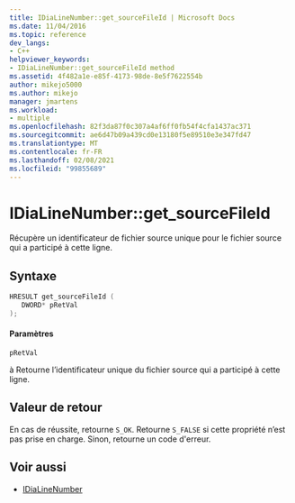 ```yaml
---
title: IDiaLineNumber::get_sourceFileId | Microsoft Docs
ms.date: 11/04/2016
ms.topic: reference
dev_langs:
- C++
helpviewer_keywords:
- IDiaLineNumber::get_sourceFileId method
ms.assetid: 4f482a1e-e85f-4173-98de-8e5f7622554b
author: mikejo5000
ms.author: mikejo
manager: jmartens
ms.workload:
- multiple
ms.openlocfilehash: 82f3da87f0c307a4af6ff0fb54f4cfa1437ac371
ms.sourcegitcommit: ae6d47b09a439cd0e13180f5e89510e3e347fd47
ms.translationtype: MT
ms.contentlocale: fr-FR
ms.lasthandoff: 02/08/2021
ms.locfileid: "99855689"
---
```

# <a name="idialinenumberget_sourcefileid"></a>IDiaLineNumber::get_sourceFileId
Récupère un identificateur de fichier source unique pour le fichier source qui a participé à cette ligne.

## <a name="syntax"></a>Syntaxe

```C++
HRESULT get_sourceFileId ( 
   DWORD* pRetVal
);
```

#### <a name="parameters"></a>Paramètres
 `pRetVal`

à Retourne l’identificateur unique du fichier source qui a participé à cette ligne.

## <a name="return-value"></a>Valeur de retour
 En cas de réussite, retourne `S_OK`. Retourne `S_FALSE` si cette propriété n’est pas prise en charge. Sinon, retourne un code d'erreur.

## <a name="see-also"></a>Voir aussi
- [IDiaLineNumber](../../debugger/debug-interface-access/idialinenumber.md)